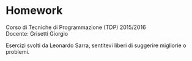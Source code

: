 # Homework
Corso di Tecniche di Programmazione (TDP) 2015/2016    
Docente: Grisetti Giorgio  

Esercizi svolti da Leonardo Sarra, sentitevi liberi di suggerire migliorie o problemi.

